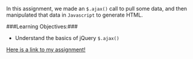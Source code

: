 In this assignment, we made an `$.ajax()` call to pull some data, and then manipulated that data in `Javascript` to generate HTML.

###Learning Objectives:###
* Understand the basics of jQuery `$.ajax()`

[Here is a link to my assignment!](http://tiy-mariefilbey-internaluserdata.surge.sh/)
